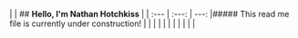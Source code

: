 |                                                           |   ## **Hello, I'm Nathan Hotchkiss**      |
| :---                                                      | :---:                                     | ---:
|##### This read me file is currently under construction!   |                                           |
|                                                           |                                           |
|                                                           |                                           |
|                                                           |                                           |
